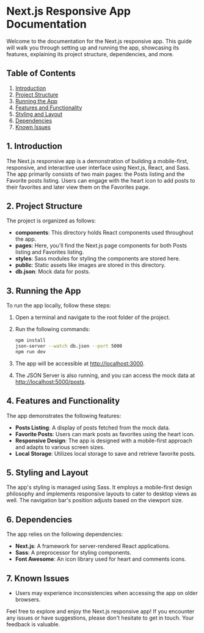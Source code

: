 # Next.js Responsive App Documentation

Welcome to the documentation for the Next.js responsive app. This guide will walk you through setting up and running the app, showcasing its features, explaining its project structure, dependencies, and more.

## Table of Contents

1. [Introduction](#introduction)
2. [Project Structure](#project-structure)
3. [Running the App](#running-the-app)
4. [Features and Functionality](#features-and-functionality)
5. [Styling and Layout](#styling-and-layout)
6. [Dependencies](#dependencies)
7. [Known Issues](#known-issues)

## 1. Introduction

The Next.js responsive app is a demonstration of building a mobile-first, responsive, and interactive user interface using Next.js, React, and Sass. The app primarily consists of two main pages: the Posts listing and the Favorite posts listing. Users can engage with the heart icon to add posts to their favorites and later view them on the Favorites page.

## 2. Project Structure

The project is organized as follows:

- **components**: This directory holds React components used throughout the app.
- **pages**: Here, you'll find the Next.js page components for both Posts listing and Favorites listing.
- **styles**: Sass modules for styling the components are stored here.
- **public**: Static assets like images are stored in this directory.
- **db.json**: Mock data for posts.
  
## 3. Running the App

To run the app locally, follow these steps:

1. Open a terminal and navigate to the root folder of the project.
2. Run the following commands:

   ```bash
   npm install
   json-server --watch db.json --port 5000
   npm run dev
   ```

3. The app will be accessible at [http://localhost:3000](http://localhost:3000).
4. The JSON Server is also running, and you can access the mock data at [http://localhost:5000/posts](http://localhost:5000/posts).

## 4. Features and Functionality

The app demonstrates the following features:

- **Posts Listing**: A display of posts fetched from the mock data.
- **Favorite Posts**: Users can mark posts as favorites using the heart icon.
- **Responsive Design**: The app is designed with a mobile-first approach and adapts to various screen sizes.
- **Local Storage**: Utilizes local storage to save and retrieve favorite posts.

## 5. Styling and Layout

The app's styling is managed using Sass. It employs a mobile-first design philosophy and implements responsive layouts to cater to desktop views as well. The navigation bar's position adjusts based on the viewport size.

## 6. Dependencies

The app relies on the following dependencies:

- **Next.js**: A framework for server-rendered React applications.
- **Sass**: A preprocessor for styling components.
- **Font Awesome**: An icon library used for heart and comments icons.

## 7. Known Issues

- Users may experience inconsistencies when accessing the app on older browsers.

Feel free to explore and enjoy the Next.js responsive app! If you encounter any issues or have suggestions, please don't hesitate to get in touch. Your feedback is valuable.